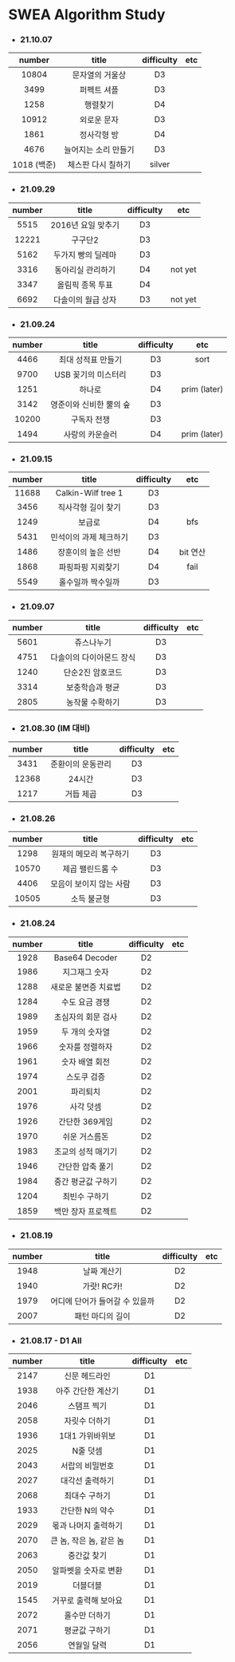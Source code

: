 # SWEA Algorithm Study

- ### 21.10.07

|   number    |        title         | difficulty | etc  |
| :---------: | :------------------: | :--------: | :--: |
|    10804    |   문자열의 거울상    |     D3     |      |
|    3499     |     퍼펙트 셔플      |     D3     |      |
|    1258     |       행렬찾기       |     D4     |      |
|    10912    |     외로운 문자      |     D3     |      |
|    1861     |     정사각형 방      |     D4     |      |
|    4676     | 늘어지는 소리 만들기 |     D3     |      |
| 1018 (백준) |  체스판 다시 칠하기  |   silver   |      |



- ### 21.09.29

| number |       title        | difficulty |   etc   |
| :----: | :----------------: | :--------: | :-----: |
|  5515  | 2016년 요일 맞추기 |     D3     |         |
| 12221  |      구구단2       |     D3     |         |
|  5162  | 두가지 빵의 딜레마 |     D3     |         |
|  3316  | 동아리실 관리하기  |     D4     | not yet |
|  3347  |  올림픽 종목 투표  |     D4     |         |
|  6692  | 다솔이의 월급 상자 |     D3     | not yet |



- ### 21.09.24


| number |          title          | difficulty |     etc      |
| :----: | :---------------------: | :--------: | :----------: |
|  4466  |   최대 성적표 만들기    |     D3     |     sort     |
|  9700  |   USB 꽂기의 미스터리   |     D3     |              |
|  1251  |         하나로          |     D4     | prim (later) |
|  3142  | 영준이와 신비한 뿔의 숲 |     D3     |              |
| 10200  |       구독자 전쟁       |     D3     |              |
|  1494  |     사랑의 카운슬러     |     D4     | prim (later) |



- ### 21.09.15


| number |         title          | difficulty |   etc    |
| :----: | :--------------------: | :--------: | :------: |
| 11688  |   Calkin-Wilf tree 1   |     D3     |          |
|  3456  |   직사각형 길이 찾기   |     D3     |          |
|  1249  |         보급로         |     D4     |   bfs    |
|  5431  | 민석이의 과제 체크하기 |     D3     |          |
|  1486  |   장훈이의 높은 선반   |     D4     | bit 연산 |
|  1868  |   파핑파핑 지뢰찾기    |     D4     |   fail   |
|  5549  |   홀수일까 짝수일까    |     D3     |          |



- ### 21.09.07


| number |          title           | difficulty | etc  |
| :----: | :----------------------: | :--------: | :--: |
|  5601  |        쥬스나누기        |     D3     |      |
|  4751  | 다솔이의 다이아몬드 장식 |     D3     |      |
|  1240  |     단순2진 암호코드     |     D3     |      |
|  3314  |     보충학습과 평균      |     D3     |      |
|  2805  |     농작물 수확하기      |     D3     |      |



- ### 21.08.30 (IM 대비)

| number |       title       | difficulty | etc  |
| :----: | :---------------: | :--------: | :--: |
|  3431  | 준환이의 운동관리 |     D3     |      |
| 12368  |      24시간       |     D3     |      |
|  1217  |     거듭 제곱     |     D3     |      |



- ### 21.08.26


| number |          title          | difficulty | etc  |
| :----: | :---------------------: | :--------: | :--: |
|  1298  | 원재의 메모리 복구하기  |     D3     |      |
| 10570  |    제곱 팰린드롬 수     |     D3     |      |
|  4406  | 모음이 보이지 않는 사람 |     D3     |      |
| 10505  |       소득 불균형       |     D3     |      |



- ### 21.08.24


| number |        title         | difficulty | etc  |
| :----: | :------------------: | :--------: | :--: |
|  1928  |    Base64 Decoder    |     D2     |      |
|  1986  |    지그재그 숫자     |     D2     |      |
|  1288  | 새로운 불면증 치료법 |     D2     |      |
|  1284  |    수도 요금 경쟁    |     D2     |      |
|  1989  |  초심자의 회문 검사  |     D2     |      |
|  1959  |    두 개의 숫자열    |     D2     |      |
|  1966  |   숫자를 정렬하자    |     D2     |      |
|  1961  |    숫자 배열 회전    |     D2     |      |
|  1974  |     스도쿠 검증      |     D2     |      |
|  2001  |       파리퇴치       |     D2     |      |
|  1976  |      사각 덧셈       |     D2     |      |
|  1926  |    간단한 369게임    |     D2     |      |
|  1970  |    쉬운 거스름돈     |     D2     |      |
|  1983  |  조교의 성적 매기기  |     D2     |      |
|  1946  |   간단한 압축 풀기   |     D2     |      |
|  1984  |  중간 평균값 구하기  |     D2     |      |
|  1204  |    최빈수 구하기     |     D2     |      |
|  1859  |  백만 장자 프로젝트  |     D2     |      |



- ### 21.08.19


| number |             title              | difficulty | etc  |
| :----: | :----------------------------: | :--------: | :--: |
|  1948  |          날짜 계산기           |     D2     |      |
|  1940  |          가랏! RC카!           |     D2     |      |
|  1979  | 어디에 단어가 들어갈 수 있을까 |     D2     |      |
|  2007  |        패턴 마디의 길이        |     D2     |      |



- ### 21.08.17 - D1 All

| number |          title          | difficulty | etc  |
| :----: | :---------------------: | :--------: | :--: |
|  2147  |      신문 헤드라인      |     D1     |      |
|  1938  |   아주 간단한 계산기    |     D1     |      |
|  2046  |       스탬프 찍기       |     D1     |      |
|  2058  |      자릿수 더하기      |     D1     |      |
|  1936  |     1대1 가위바위보     |     D1     |      |
|  2025  |        N줄 덧셈         |     D1     |      |
|  2043  |     서랍의 비밀번호     |     D1     |      |
|  2027  |     대각선 출력하기     |     D1     |      |
|  2068  |      최대수 구하기      |     D1     |      |
|  1933  |     간단한 N의 약수     |     D1     |      |
|  2029  |  몫과 나머지 출력하기   |     D1     |      |
|  2070  | 큰 놈, 작은 놈, 같은 놈 |     D1     |      |
|  2063  |       중간값 찾기       |     D1     |      |
|  2050  |  알파벳을 숫자로 변환   |     D1     |      |
|  2019  |        더블더블         |     D1     |      |
|  1545  |  거꾸로 출력해 보아요   |     D1     |      |
|  2072  |      홀수만 더하기      |     D1     |      |
|  2071  |      평균값 구하기      |     D1     |      |
|  2056  |       연월일 달력       |     D1     |      |





